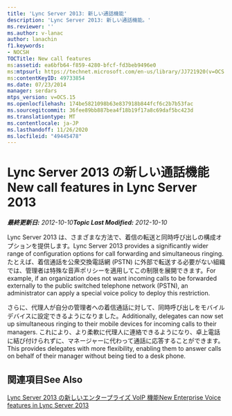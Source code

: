```yaml
---
title: 'Lync Server 2013: 新しい通話機能'
description: 'Lync Server 2013: 新しい通話機能。'
ms.reviewer: ''
ms.author: v-lanac
author: lanachin
f1.keywords:
- NOCSH
TOCTitle: New call features
ms:assetid: ea6bfb64-f859-4280-bfcf-fd3beb9496e0
ms:mtpsurl: https://technet.microsoft.com/en-us/library/JJ721920(v=OCS.15)
ms:contentKeyID: 49733854
ms.date: 07/23/2014
manager: serdars
mtps_version: v=OCS.15
ms.openlocfilehash: 174be5821098b63e837918b844fcf6c2b7b53fac
ms.sourcegitcommit: 36fee89bb887bea4f18b19f17a8c69daf5bc423d
ms.translationtype: MT
ms.contentlocale: ja-JP
ms.lasthandoff: 11/26/2020
ms.locfileid: "49445478"
---
```

# <a name="new-call-features-in-lync-server-2013"></a><span data-ttu-id="c6477-103">Lync Server 2013 の新しい通話機能</span><span class="sxs-lookup"><span data-stu-id="c6477-103">New call features in Lync Server 2013</span></span>

<div data-xmlns="http://www.w3.org/1999/xhtml">

<div class="topic" data-xmlns="http://www.w3.org/1999/xhtml" data-msxsl="urn:schemas-microsoft-com:xslt" data-cs="https://msdn.microsoft.com/">

<div data-asp="https://msdn2.microsoft.com/asp">



</div>

<div id="mainSection">

<div id="mainBody"><span data-ttu-id="c6477-104">

<span> </span></span><span class="sxs-lookup"><span data-stu-id="c6477-104">

<span> </span></span></span>

<span data-ttu-id="c6477-105">_**最終更新日:** 2012-10-10_</span><span class="sxs-lookup"><span data-stu-id="c6477-105">_**Topic Last Modified:** 2012-10-10_</span></span>

<span data-ttu-id="c6477-106">Lync Server 2013 は、さまざまな方法で、着信の転送と同時呼び出しの構成オプションを提供します。</span><span class="sxs-lookup"><span data-stu-id="c6477-106">Lync Server 2013 provides a significantly wider range of configuration options for call forwarding and simultaneous ringing.</span></span> <span data-ttu-id="c6477-107">たとえば、着信通話を公衆交換電話網 (PSTN) に外部で転送する必要がない組織では、管理者は特殊な音声ポリシーを適用してこの制限を展開できます。</span><span class="sxs-lookup"><span data-stu-id="c6477-107">For example, if an organization does not want incoming calls to be forwarded externally to the public switched telephone network (PSTN), an administrator can apply a special voice policy to deploy this restriction.</span></span>

<span data-ttu-id="c6477-108">さらに、代理人が自分の管理者への着信通話に対して、同時呼び出しをモバイルデバイスに設定できるようになりました。</span><span class="sxs-lookup"><span data-stu-id="c6477-108">Additionally, delegates can now set up simultaneous ringing to their mobile devices for incoming calls to their managers.</span></span> <span data-ttu-id="c6477-109">これにより、より柔軟に代理人に連絡できるようになり、卓上電話に結び付けられずに、マネージャーに代わって通話に応答することができます。</span><span class="sxs-lookup"><span data-stu-id="c6477-109">This provides delegates with more flexibility, enabling them to answer calls on behalf of their manager without being tied to a desk phone.</span></span>

<div>

## <a name="see-also"></a><span data-ttu-id="c6477-110">関連項目</span><span class="sxs-lookup"><span data-stu-id="c6477-110">See Also</span></span>


[<span data-ttu-id="c6477-111">Lync Server 2013 の新しいエンタープライズ VoIP 機能</span><span class="sxs-lookup"><span data-stu-id="c6477-111">New Enterprise Voice features in Lync Server 2013</span></span>](lync-server-2013-new-enterprise-voice-features.md)  
  

<span data-ttu-id="c6477-112"></div>

</div>

<span> </span>

</div>

</div>

</span><span class="sxs-lookup"><span data-stu-id="c6477-112"></div>

</div>

<span> </span>

</div>

</div>

</span></span></div>


